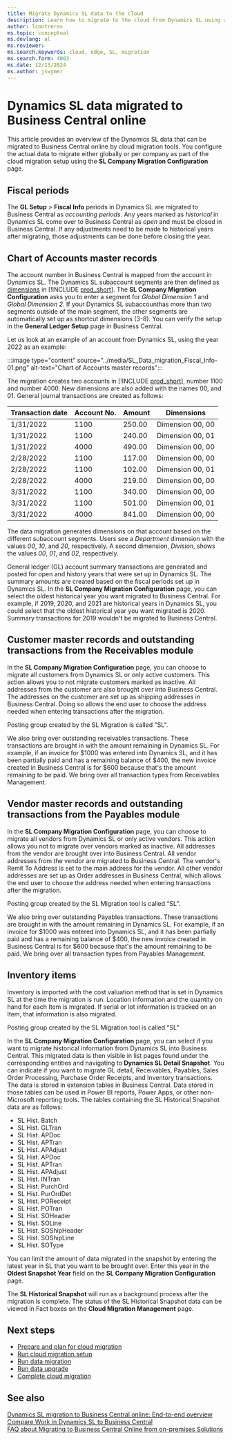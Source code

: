 ```yaml
---
title: Migrate Dynamics SL data to the cloud
description: Learn how to migrate to the cloud from Dynamics SL using an assisted setup guide in Business Central online. Move historical data to Azure Data Lake.
author: lcontreras
ms.topic: conceptual
ms.devlang: al
ms.reviewer: 
ms.search.keywords: cloud, edge, SL, migration
ms.search.form: 4003
ms.date: 12/13/2024
ms.author: jswymer
---
```

# Dynamics SL data migrated to Business Central online

This article provides an overview of the Dynamics SL data that can be migrated to Business Central online by cloud migration tools. You configure the actual data to migrate either globally or per company as part of the cloud migration setup using the **SL Company Migration Configuration** page.

## Fiscal periods

The **GL Setup** > **Fiscal Info** periods in Dynamics SL are migrated to Business Central as *accounting periods*. Any years marked as *historical* in Dynamics SL come over to Business Central as *open* and must be closed in Business Central. If any adjustments need to be made to historical years after migrating, those adjustments can be done before closing the year.

## Chart of Accounts master records

The account number in Business Central is mapped from the account in Dynamics SL. The Dynamics SL subaccount segments are then defined as [dimensions](/dynamics365/business-central/finance-dimensions/) in [!INCLUDE [prod_short](../developer/includes/prod_short.md)]. The **SL Company Migration Configuration** asks you to enter a segment for *Global Dimension 1* and *Global Dimension 2*. If your Dynamics SL subaccounthas more than two segments outside of the main segment, the other segments are automatically set up as shortcut dimensions (3-8). You can verify the setup in the **General Ledger Setup** page in Business Central.

Let us look at an example of an account from Dynamics SL, using the year 2022 as an example:

:::image type="content" source="../media/SL_Data_migration_Fiscal_Info-01.png" alt-text="Chart of Accounts master records":::

<!--broken-->

The migration creates two accounts in [!INCLUDE [prod_short](../developer/includes/prod_short.md)], number 1100 and number 4000. New dimensions are also added with the names 00, and 01. General journal transactions are created as follows:

|Transaction date |Account No.|Amount  |Dimensions|
|-----------------|-----------|--------|----------|
|1/31/2022        |1100   |250.00 |Dimension 00, 00|
|1/31/2022        |1100   |240.00 |Dimension 00, 01|
|1/31/2022        |4000   |490.00 |Dimension 00, 00|
|2/28/2022        |1100   |117.00 |Dimension 00, 00|
|2/28/2022        |1100   |102.00 |Dimension 00, 01|
|2/28/2022        |4000   |219.00 |Dimension 00, 00|
|3/31/2022        |1100   |340.00 |Dimension 00, 00|
|3/31/2022        |1100   |501.00 |Dimension 00, 01|
|3/31/2022        |4000   |841.00 |Dimension 00, 00|

The data migration generates dimensions on that account based on the different subaccount segments. Users see a *Department* dimension with the values *00*, *10*, and *20*, respectively. A second dimension, *Division*, shows the values *00*, *01*, and *02*, respectively.

General ledger (GL) account summary transactions are generated and posted for open and history years that were set up in Dynamics SL. The summary amounts are created based on the fiscal periods set up in Dynamics SL. In the **SL Company Migration Configuration** page, you can select the oldest historical year you want migrated to Business Central. For example, if 2019, 2020, and 2021 are historical years in Dynamics SL, you could select that the oldest historical year you want migrated is 2020. Summary transactions for 2019 wouldn't be migrated to Business Central.

## Customer master records and outstanding transactions from the Receivables module

In the **SL Company Migration Configuration** page, you can choose to migrate all customers from Dynamics SL or only active customers. This action allows you to not migrate  customers marked as inactive. All addresses from the customer are also brought over into Business Central. The addresses on the customer are set up as shipping addresses in Business Central. Doing so allows the end user to choose the address needed when entering transactions after the migration.

Posting group created by the SL Migration is called "SL".

We also bring over outstanding receivables transactions. These transactions are brought in with the amount remaining in Dynamics SL. For example, if an invoice for $1000 was entered into Dynamics SL, and it has been partially paid and has a remaining balance of $400, the new invoice created in Business Central is for $600 because that's the amount remaining to be paid. We bring over all transaction types from Receivables Management.

## Vendor master records and outstanding transactions from the Payables module

In the **SL Company Migration Configuration** page, you can choose to migrate all vendors from Dynamics SL or only active vendors. This action allows you not to migrate over vendors marked as inactive. All addresses from the vendor are brought over into Business Central. All vendor addresses from the vendor are migrated to Business Central. The vendor's Remit To Address is set to the main address for the vendor. All other vendor addresses are set up as Order addresses in Business Central, which allows the end user to choose the address needed when entering transactions after the migration.

Posting group created by the SL Migration tool is called “SL”.

We also bring over outstanding Payables transactions. These transactions are brought in with the amount remaining in Dynamics SL. For example, if an invoice for $1000 was entered into Dynamics SL, and it has been partially paid and has a remaining balance of $400, the new invoice created in Business Central is for $600 because that's the amount remaining to be paid. We bring over all transaction types from Payables Management.

## Inventory items

Inventory is imported with the cost valuation method that is set in Dynamics SL at the time the migration is run. Location information and the quantity on hand for each Item is migrated. If serial or lot information is tracked on an Item, that information is also migrated.  

Posting group created by the SL Migration tool is called “SL”

In the **SL Company Migration Configuration** page, you can select if you want to migrate historical information from Dynamics SL into Business Central. This migrated data is then visible in list pages found under the corresponding entities and navigating to **Dynamics SL Detail Snapshot**. You can indicate if you want to migrate GL detail, Receivables, Payables, Sales Order Processing, Purchase Order Receipts, and Inventory transactions. The data is stored in extension tables in Business Central.  Data stored in those tables can be used in Power BI reports, Power Apps, or other non-Microsoft reporting tools. The tables containing the SL Historical Snapshot data are as follows:

- SL Hist. Batch
- SL Hist. GLTran
- SL Hist. APDoc
- SL Hist. APTran
- SL Hist. APAdjust
- SL Hist. APDoc
- SL Hist. APTran
- SL Hist. APAdjust
- SL Hist. INTran
- SL Hist. PurchOrd
- SL Hist. PurOrdDet
- SL Hist. POReceipt
- SL Hist. POTran
- SL Hist. SOHeader
- SL Hist. SOLine
- SL Hist. SOShipHeader
- SL Hist. SOShipLine
- SL Hist. SOType

You can limit the amount of data migrated in the snapshot by entering the latest year in SL that you want to be brought over.  Enter this year in the **Oldest Snapshot Year** field on the **SL Company Migration Configuration** page.  

The **SL Historical Snapshot** will run as a background process after the migration is complete. The status of the SL Historical Snapshot data can be viewed in Fact boxes on the **Cloud Migration Management** page.

## Next steps

- [Prepare and plan for cloud migration](cloud-migration-plan-prepare-SL.md)
- [Run cloud migration setup](migration-setup-SL.md)
- [Run data migration](migration-data-replication.md)
- [Run data upgrade](migration-data-upgrade-SL.md)
- [Complete cloud migration](migration-finish-SL.md)  

## See also

[Dynamics SL migration to Business Central online: End-to-end overview](migrate-SL-overview.md)  
[Compare Work in Dynamics SL to Business Central](migrate-dynamics-SL-videos.md)  
[FAQ about Migrating to Business Central Online from on-premises Solutions](faq-migrate-data.md)  
